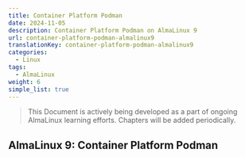 ```yaml
---
title: Container Platform Podman
date: 2024-11-05
description: Container Platform Podman on AlmaLinux 9
url: container-platform-podman-almalinux9
translationKey: container-platform-podman-almalinux9
categories:
  - Linux
tags:
  - AlmaLinux
weight: 6
simple_list: true
---
```


> This Document is actively being developed as a part of ongoing AlmaLinux learning efforts. Chapters will be added periodically.

## AlmaLinux 9: Container Platform Podman
